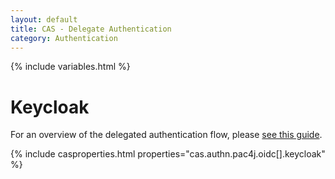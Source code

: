 ```yaml
---
layout: default
title: CAS - Delegate Authentication
category: Authentication
---
```


{% include variables.html %}

# Keycloak

For an overview of the delegated authentication flow, please [see this guide](Delegate-Authentication.html).

{% include casproperties.html properties="cas.authn.pac4j.oidc[].keycloak" %}

